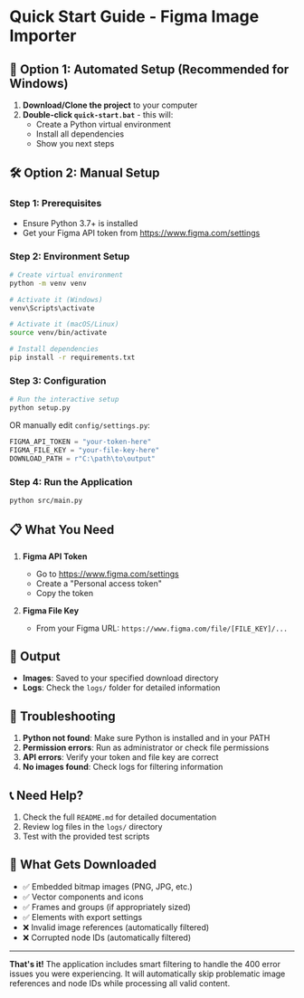 # Quick Start Guide - Figma Image Importer

## 🚀 Option 1: Automated Setup (Recommended for Windows)

1. **Download/Clone the project** to your computer
2. **Double-click `quick-start.bat`** - this will:
   - Create a Python virtual environment
   - Install all dependencies
   - Show you next steps

## 🛠️ Option 2: Manual Setup

### Step 1: Prerequisites
- Ensure Python 3.7+ is installed
- Get your Figma API token from https://www.figma.com/settings

### Step 2: Environment Setup
```bash
# Create virtual environment
python -m venv venv

# Activate it (Windows)
venv\Scripts\activate

# Activate it (macOS/Linux)
source venv/bin/activate

# Install dependencies
pip install -r requirements.txt
```

### Step 3: Configuration
```bash
# Run the interactive setup
python setup.py
```

OR manually edit `config/settings.py`:
```python
FIGMA_API_TOKEN = "your-token-here"
FIGMA_FILE_KEY = "your-file-key-here"
DOWNLOAD_PATH = r"C:\path\to\output"
```

### Step 4: Run the Application
```bash
python src/main.py
```

## 📋 What You Need

1. **Figma API Token**
   - Go to https://www.figma.com/settings
   - Create a "Personal access token"
   - Copy the token

2. **Figma File Key**
   - From your Figma URL: `https://www.figma.com/file/[FILE_KEY]/...`


## 📁 Output

- **Images**: Saved to your specified download directory
- **Logs**: Check the `logs/` folder for detailed information

## 🔧 Troubleshooting

1. **Python not found**: Make sure Python is installed and in your PATH
2. **Permission errors**: Run as administrator or check file permissions
3. **API errors**: Verify your token and file key are correct
4. **No images found**: Check logs for filtering information

## 📞 Need Help?

1. Check the full `README.md` for detailed documentation
2. Review log files in the `logs/` directory
3. Test with the provided test scripts

## 🎯 What Gets Downloaded

- ✅ Embedded bitmap images (PNG, JPG, etc.)
- ✅ Vector components and icons 
- ✅ Frames and groups (if appropriately sized)
- ✅ Elements with export settings
- ❌ Invalid image references (automatically filtered)
- ❌ Corrupted node IDs (automatically filtered)

---

**That's it!** The application includes smart filtering to handle the 400 error issues you were experiencing. It will automatically skip problematic image references and node IDs while processing all valid content.
